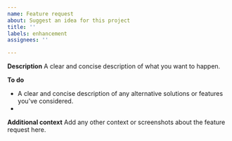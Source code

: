 ```yaml
---
name: Feature request
about: Suggest an idea for this project
title: ''
labels: enhancement
assignees: ''

---
```


**Description**
A clear and concise description of what you want to happen.

**To do**
- A clear and concise description of any alternative solutions or features you've considered.
- 

**Additional context**
Add any other context or screenshots about the feature request here.
